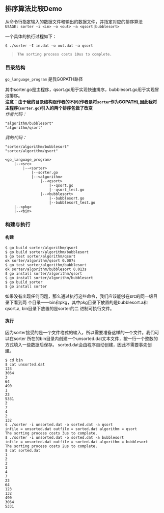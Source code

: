 ## 排序算法比较Demo
从命令行指定输入的数据文件和输出的数据文件，并指定对应的排序算法  
`USAGE: sorter –i <in> –o <out> –a <qsort|bubblesort>`  

一个具体的执行过程如下：  

`$ ./sorter –I in.dat –o out.dat –a qsort`  
>`The sorting process costs 10us to complete.`  

### 目录结构
`go_language_program` 是我GOPATH路径  

其中sorter.go是主程序，qsort.go用于实现快速排序，bubblesort.go用于实现冒泡排序。  
__注意：由于我的目录结构跟作者的不同(作者是将`sorter`作为GOPATH),因此我将主程序(`sorter.go`)引入的两个排序包做了改变__  
*作者代码：*
```
"algorithm/bubblesort"
"algorithm/qsort"
```
*我的代码：*
```
"sorter/algorithm/bubblesort"
"sorter/algorithm/qsort"
```
```
<go_language_program>
    |--<src>
        |--<sorter>
            |--sorter.go
            |--<algorithm>
                |--<qsort>
                    |--qsort.go
                    |--qsort_test.go
                |--<bubblesort>
                    |--bubblesort.go
                    |--bubblesort_test.go
    |--<pkg>
    |--<bin>
```

### 构建与执行
#### 构建
```
$ go build sorter/algorithm/qsort
$ go build sorter/algorithm/bubblesort
$ go test sorter/algorithm/qsort
ok sorter/algorithm/qsort 0.007s
$ go test sorter/algorithm/bubblesort
ok sorter/algorithm/bubblesort 0.013s
$ go install sorter/algorithm/qsort
$ go install sorter/algorithm/bubblesort
$ go build sorter
$ go install sorter
```
如果没有出现任何问题，那么通过执行这些命令，我们应该能够在src的同一级目录下看到两
个目录——bin和pkg，其中pkg目录下放置的是bubblesort.a和qsort.a, bin目录下放置的是sorter的二
进制可执行文件。

#### 执行
因为sorter接受的是一个文件格式的输入，所以需要准备这样的一个文件。我们可以在sorter
所在的bin目录内创建一个unsorted.dat文本文件，按一行一个整数的方式填入一些数据后保存。
sorted.dat会由程序自动创建，因此不需要事先创建。  
```
$ cd bin
$ cat unsorted.dat
123
3064
3
64
490
1
23
5331
2
7
4
2
132
$ ./sorter -i unsorted.dat -o sorted.dat -a qsort
infile = unsorted.dat outfile = sorted.dat algorithm = qsort
The sorting process costs 3us to complete.
$ ./sorter -i unsorted.dat -o sorted.dat -a bubblesort
infile = unsorted.dat outfile = sorted.dat algorithm = bubblesort
The sorting process costs 2us to complete.
$ cat sorted.dat
1
2
2
3
4
7
23
64
123
132
490
3064
5331
```